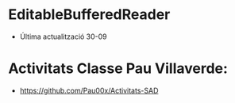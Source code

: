 # EditableBufferedReader

- Última actualització 30-09

# Activitats Classe Pau Villaverde:
- https://github.com/Pau00x/Activitats-SAD
